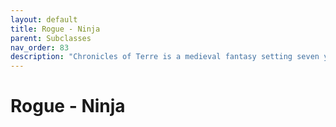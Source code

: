 ```yaml
---
layout: default
title: Rogue - Ninja
parent: Subclasses
nav_order: 83
description: "Chronicles of Terre is a medieval fantasy setting seven years in the writing, currently for dungeons & dragons 5th edition."
---
```


# Rogue - Ninja

